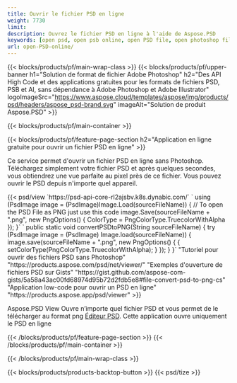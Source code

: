 ```yaml
---
title: Ouvrir le fichier PSD en ligne
weight: 7730
limit: 
description: Ouvrez le fichier PSD en ligne à l'aide de Aspose.PSD
keywords: [open psd, open psb online, open PSD file, open photoshop file, preview psd]
url: open-PSD-online/
---
```


{{< blocks/products/pf/main-wrap-class >}}
{{< blocks/products/pf/upper-banner h1="Solution de format de fichier Adobe Photoshop" h2="Des API High Code et des applications gratuites pour les formats de fichiers PSD, PSB et AI, sans dépendance à Adobe Photoshop et Adobe Illustrator" logoImageSrc="https://www.aspose.cloud/templates/aspose/img/products/psd/headers/aspose_psd-brand.svg" imageAlt="Solution de produit Aspose.PSD" >}}

{{< blocks/products/pf/main-container >}}

{{< blocks/products/pf/feature-page-section h2="Application en ligne gratuite pour ouvrir un fichier PSD en ligne" >}}
<p>Ce service permet d'ouvrir un fichier PSD en ligne sans Photoshop. Téléchargez simplement votre fichier PSD et après quelques secondes, vous obtiendrez une vue parfaite au pixel près de ce fichier. Vous pouvez ouvrir le PSD depuis n'importe quel appareil.</p>
{{< psd/view `https://psd-api-core-rl2ajsbv.k8s.dynabic.com/` 
`    using (PsdImage image = (PsdImage)Image.Load(sourceFileName))
    {
	    // To open the PSD File as PNG just use this code
        image.Save(sourceFileName + ".png",  new PngOptions() {  ColorType = PngColorType.TruecolorWithAlpha });
    }` 
`    public static void convertPSDtoPNG(String sourceFileName) {
    try (PsdImage image = (PsdImage) Image.load(sourceFileName)) {
        image.save(sourceFileName + ".png", new PngOptions() {
        {
            setColorType(PngColorType.TruecolorWithAlpha);
        }
    });
    }
    }` 
"Tutoriel pour ouvrir des fichiers PSD sans Photoshop" "https://products.aspose.com/psd/net/viewer/" 
"Exemples d'ouverture de fichiers PSD sur Gists" "https://gist.github.com/aspose-com-gists/5a58a43ac00fd68974d95b72d2fdb5e8#file-convert-psd-to-png-cs" 
"Application low-code pour ouvrir un PSD en ligne" "https://products.aspose.app/psd/viewer" >}}
<p>Aspose.PSD View Ouvre n’importe quel fichier PSD et vous permet de le télécharger au format png <a href="https://products.aspose.app/psd/editor">Éditeur PSD</a>. Cette application ouvre uniquement le PSD en ligne</p>
{{< /blocks/products/pf/feature-page-section >}}
{{< /blocks/products/pf/main-container >}}


{{< /blocks/products/pf/main-wrap-class >}}

{{< blocks/products/products-backtop-button >}}
{{< psd/tize >}}
